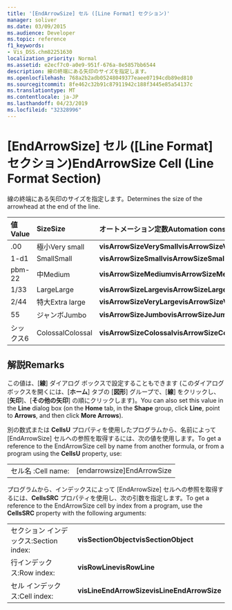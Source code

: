 ```yaml
---
title: '[EndArrowSize] セル ([Line Format] セクション)'
manager: soliver
ms.date: 03/09/2015
ms.audience: Developer
ms.topic: reference
f1_keywords:
- Vis_DSS.chm82251630
localization_priority: Normal
ms.assetid: e2ecf7c0-a0e9-951f-676a-8e5857bb6544
description: 線の終端にある矢印のサイズを指定します。
ms.openlocfilehash: 768a2b2adb05248049377eaee07194cdb89ed810
ms.sourcegitcommit: 8fe462c32b91c87911942c188f3445e85a54137c
ms.translationtype: MT
ms.contentlocale: ja-JP
ms.lasthandoff: 04/23/2019
ms.locfileid: "32328996"
---
```

# <a name="endarrowsize-cell-line-format-section"></a><span data-ttu-id="db72b-103">[EndArrowSize] セル ([Line Format] セクション)</span><span class="sxs-lookup"><span data-stu-id="db72b-103">EndArrowSize Cell (Line Format Section)</span></span>

<span data-ttu-id="db72b-104">線の終端にある矢印のサイズを指定します。</span><span class="sxs-lookup"><span data-stu-id="db72b-104">Determines the size of the arrowhead at the end of the line.</span></span>
  
|<span data-ttu-id="db72b-105">**値**</span><span class="sxs-lookup"><span data-stu-id="db72b-105">**Value**</span></span>|<span data-ttu-id="db72b-106">**Size**</span><span class="sxs-lookup"><span data-stu-id="db72b-106">**Size**</span></span>|<span data-ttu-id="db72b-107">**オートメーション定数**</span><span class="sxs-lookup"><span data-stu-id="db72b-107">**Automation constant**</span></span>|
|:-----|:-----|:-----|
|<span data-ttu-id="db72b-108">.0</span><span class="sxs-lookup"><span data-stu-id="db72b-108">0</span></span>  <br/> |<span data-ttu-id="db72b-109">極小</span><span class="sxs-lookup"><span data-stu-id="db72b-109">Very small</span></span>  <br/> |<span data-ttu-id="db72b-110">**visArrowSizeVerySmall**</span><span class="sxs-lookup"><span data-stu-id="db72b-110">**visArrowSizeVerySmall**</span></span> <br/> |
|<span data-ttu-id="db72b-111">1-d</span><span class="sxs-lookup"><span data-stu-id="db72b-111">1</span></span>  <br/> |<span data-ttu-id="db72b-112">Small</span><span class="sxs-lookup"><span data-stu-id="db72b-112">Small</span></span>  <br/> |<span data-ttu-id="db72b-113">**visArrowSizeSmall**</span><span class="sxs-lookup"><span data-stu-id="db72b-113">**visArrowSizeSmall**</span></span> <br/> |
|<span data-ttu-id="db72b-114">pbm-2</span><span class="sxs-lookup"><span data-stu-id="db72b-114">2</span></span>  <br/> |<span data-ttu-id="db72b-115">中</span><span class="sxs-lookup"><span data-stu-id="db72b-115">Medium</span></span>  <br/> |<span data-ttu-id="db72b-116">**visArrowSizeMedium**</span><span class="sxs-lookup"><span data-stu-id="db72b-116">**visArrowSizeMedium**</span></span> <br/> |
|<span data-ttu-id="db72b-117">1/3</span><span class="sxs-lookup"><span data-stu-id="db72b-117">3</span></span>  <br/> |<span data-ttu-id="db72b-118">Large</span><span class="sxs-lookup"><span data-stu-id="db72b-118">Large</span></span>  <br/> |<span data-ttu-id="db72b-119">**visArrowSizeLarge**</span><span class="sxs-lookup"><span data-stu-id="db72b-119">**visArrowSizeLarge**</span></span> <br/> |
|<span data-ttu-id="db72b-120">2/4</span><span class="sxs-lookup"><span data-stu-id="db72b-120">4</span></span>  <br/> |<span data-ttu-id="db72b-121">特大</span><span class="sxs-lookup"><span data-stu-id="db72b-121">Extra large</span></span>  <br/> |<span data-ttu-id="db72b-122">**visArrowSizeVeryLarge**</span><span class="sxs-lookup"><span data-stu-id="db72b-122">**visArrowSizeVeryLarge**</span></span> <br/> |
|<span data-ttu-id="db72b-123">5</span><span class="sxs-lookup"><span data-stu-id="db72b-123">5</span></span>  <br/> |<span data-ttu-id="db72b-124">ジャンボ</span><span class="sxs-lookup"><span data-stu-id="db72b-124">Jumbo</span></span>  <br/> |<span data-ttu-id="db72b-125">**visArrowSizeJumbo**</span><span class="sxs-lookup"><span data-stu-id="db72b-125">**visArrowSizeJumbo**</span></span> <br/> |
|<span data-ttu-id="db72b-126">シックス</span><span class="sxs-lookup"><span data-stu-id="db72b-126">6</span></span>  <br/> |<span data-ttu-id="db72b-127">Colossal</span><span class="sxs-lookup"><span data-stu-id="db72b-127">Colossal</span></span>  <br/> |<span data-ttu-id="db72b-128">**visArrowSizeColossal**</span><span class="sxs-lookup"><span data-stu-id="db72b-128">**visArrowSizeColossal**</span></span> <br/> |
   
## <a name="remarks"></a><span data-ttu-id="db72b-129">解説</span><span class="sxs-lookup"><span data-stu-id="db72b-129">Remarks</span></span>

<span data-ttu-id="db72b-130">この値は、[**線**] ダイアログ ボックスで設定することもできます (このダイアログ ボックスを開くには、[**ホーム**] タブの [**図形**] グループで、[**線**] をクリックし、[**矢印**]、[**その他の矢印**] の順にクリックします)。</span><span class="sxs-lookup"><span data-stu-id="db72b-130">You can also set this value in the **Line** dialog box (on the **Home** tab, in the **Shape** group, click **Line**, point to **Arrows**, and then click **More Arrows**).</span></span>
  
<span data-ttu-id="db72b-131">別の数式または **CellsU** プロパティを使用したプログラムから、名前によって [EndArrowSize] セルへの参照を取得するには、次の値を使用します。</span><span class="sxs-lookup"><span data-stu-id="db72b-131">To get a reference to the EndArrowSize cell by name from another formula, or from a program using the **CellsU** property, use:</span></span> 
  
|||
|:-----|:-----|
|<span data-ttu-id="db72b-132">セル名 :</span><span class="sxs-lookup"><span data-stu-id="db72b-132">Cell name:</span></span>  <br/> |<span data-ttu-id="db72b-133">[endarrowsize]</span><span class="sxs-lookup"><span data-stu-id="db72b-133">EndArrowSize</span></span>  <br/> |
   
<span data-ttu-id="db72b-134">プログラムから、インデックスによって [EndArrowSize] セルへの参照を取得するには、**CellsSRC** プロパティを使用し、次の引数を指定します。</span><span class="sxs-lookup"><span data-stu-id="db72b-134">To get a reference to the EndArrowSize cell by index from a program, use the **CellsSRC** property with the following arguments:</span></span> 
  
|||
|:-----|:-----|
|<span data-ttu-id="db72b-135">セクション インデックス:</span><span class="sxs-lookup"><span data-stu-id="db72b-135">Section index:</span></span>  <br/> |<span data-ttu-id="db72b-136">**visSectionObject**</span><span class="sxs-lookup"><span data-stu-id="db72b-136">**visSectionObject**</span></span> <br/> |
|<span data-ttu-id="db72b-137">行インデックス:</span><span class="sxs-lookup"><span data-stu-id="db72b-137">Row index:</span></span>  <br/> |<span data-ttu-id="db72b-138">**visRowLine**</span><span class="sxs-lookup"><span data-stu-id="db72b-138">**visRowLine**</span></span> <br/> |
|<span data-ttu-id="db72b-139">セル インデックス:</span><span class="sxs-lookup"><span data-stu-id="db72b-139">Cell index:</span></span>  <br/> |<span data-ttu-id="db72b-140">**visLineEndArrowSize**</span><span class="sxs-lookup"><span data-stu-id="db72b-140">**visLineEndArrowSize**</span></span> <br/> |
   

